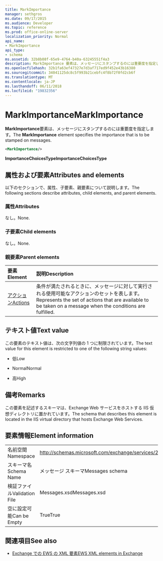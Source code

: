 ```yaml
---
title: MarkImportance
manager: sethgros
ms.date: 09/17/2015
ms.audience: Developer
ms.topic: reference
ms.prod: office-online-server
localization_priority: Normal
api_name:
- MarkImportance
api_type:
- schema
ms.assetid: 32b8b08f-65e9-4764-b40a-63245551f4a3
description: MarkImportance 要素は、メッセージにスタンプするのには重要度を指定します。
ms.openlocfilehash: 32b1fa63ef47327e7d3af717ed9f452e43b16380
ms.sourcegitcommit: 34041125dc8c5f993b21cebfc4f8b72f0fd2cb6f
ms.translationtype: MT
ms.contentlocale: ja-JP
ms.lasthandoff: 06/11/2018
ms.locfileid: "19832356"
---
```

# <a name="markimportance"></a><span data-ttu-id="ff94f-103">MarkImportance</span><span class="sxs-lookup"><span data-stu-id="ff94f-103">MarkImportance</span></span>

<span data-ttu-id="ff94f-104">**MarkImportance**要素は、メッセージにスタンプするのには重要度を指定します。</span><span class="sxs-lookup"><span data-stu-id="ff94f-104">The **MarkImportance** element specifies the importance that is to be stamped on messages.</span></span> 
  
```XML
<MarkImportance/>
```

 <span data-ttu-id="ff94f-105">**ImportanceChoicesType**</span><span class="sxs-lookup"><span data-stu-id="ff94f-105">**ImportanceChoicesType**</span></span>
## <a name="attributes-and-elements"></a><span data-ttu-id="ff94f-106">属性および要素</span><span class="sxs-lookup"><span data-stu-id="ff94f-106">Attributes and elements</span></span>

<span data-ttu-id="ff94f-107">以下のセクションで、属性、子要素、親要素について説明します。</span><span class="sxs-lookup"><span data-stu-id="ff94f-107">The following sections describe attributes, child elements, and parent elements.</span></span>
  
### <a name="attributes"></a><span data-ttu-id="ff94f-108">属性</span><span class="sxs-lookup"><span data-stu-id="ff94f-108">Attributes</span></span>

<span data-ttu-id="ff94f-109">なし。</span><span class="sxs-lookup"><span data-stu-id="ff94f-109">None.</span></span>
  
### <a name="child-elements"></a><span data-ttu-id="ff94f-110">子要素</span><span class="sxs-lookup"><span data-stu-id="ff94f-110">Child elements</span></span>

<span data-ttu-id="ff94f-111">なし。</span><span class="sxs-lookup"><span data-stu-id="ff94f-111">None.</span></span>
  
### <a name="parent-elements"></a><span data-ttu-id="ff94f-112">親要素</span><span class="sxs-lookup"><span data-stu-id="ff94f-112">Parent elements</span></span>

|<span data-ttu-id="ff94f-113">**要素**</span><span class="sxs-lookup"><span data-stu-id="ff94f-113">**Element**</span></span>|<span data-ttu-id="ff94f-114">**説明**</span><span class="sxs-lookup"><span data-stu-id="ff94f-114">**Description**</span></span>|
|:-----|:-----|
|[<span data-ttu-id="ff94f-115">アクション</span><span class="sxs-lookup"><span data-stu-id="ff94f-115">Actions</span></span>](actions.md) <br/> |<span data-ttu-id="ff94f-116">条件が満たされるときに、メッセージに対して実行される使用可能なアクションのセットを表します。</span><span class="sxs-lookup"><span data-stu-id="ff94f-116">Represents the set of actions that are available to be taken on a message when the conditions are fulfilled.</span></span>  <br/> |
   
## <a name="text-value"></a><span data-ttu-id="ff94f-117">テキスト値</span><span class="sxs-lookup"><span data-stu-id="ff94f-117">Text value</span></span>

<span data-ttu-id="ff94f-118">この要素のテキスト値は、次の文字列値の 1 つに制限されています。</span><span class="sxs-lookup"><span data-stu-id="ff94f-118">The text value for this element is restricted to one of the following string values:</span></span>
  
- <span data-ttu-id="ff94f-119">低</span><span class="sxs-lookup"><span data-stu-id="ff94f-119">Low</span></span>
    
- <span data-ttu-id="ff94f-120">Normal</span><span class="sxs-lookup"><span data-stu-id="ff94f-120">Normal</span></span>
    
- <span data-ttu-id="ff94f-121">高</span><span class="sxs-lookup"><span data-stu-id="ff94f-121">High</span></span>
    
## <a name="remarks"></a><span data-ttu-id="ff94f-122">備考</span><span class="sxs-lookup"><span data-stu-id="ff94f-122">Remarks</span></span>

<span data-ttu-id="ff94f-123">この要素を記述するスキーマは、Exchange Web サービスをホストする IIS 仮想ディレクトリに置かれています。</span><span class="sxs-lookup"><span data-stu-id="ff94f-123">The schema that describes this element is located in the IIS virtual directory that hosts Exchange Web Services.</span></span>
  
## <a name="element-information"></a><span data-ttu-id="ff94f-124">要素情報</span><span class="sxs-lookup"><span data-stu-id="ff94f-124">Element information</span></span>

|||
|:-----|:-----|
|<span data-ttu-id="ff94f-125">名前空間</span><span class="sxs-lookup"><span data-stu-id="ff94f-125">Namespace</span></span>  <br/> |http://schemas.microsoft.com/exchange/services/2006/messages  <br/> |
|<span data-ttu-id="ff94f-126">スキーマ名</span><span class="sxs-lookup"><span data-stu-id="ff94f-126">Schema Name</span></span>  <br/> |<span data-ttu-id="ff94f-127">メッセージ スキーマ</span><span class="sxs-lookup"><span data-stu-id="ff94f-127">Messages schema</span></span>  <br/> |
|<span data-ttu-id="ff94f-128">検証ファイル</span><span class="sxs-lookup"><span data-stu-id="ff94f-128">Validation File</span></span>  <br/> |<span data-ttu-id="ff94f-129">Messages.xsd</span><span class="sxs-lookup"><span data-stu-id="ff94f-129">Messages.xsd</span></span>  <br/> |
|<span data-ttu-id="ff94f-130">空に設定可能</span><span class="sxs-lookup"><span data-stu-id="ff94f-130">Can be Empty</span></span>  <br/> |<span data-ttu-id="ff94f-131">True</span><span class="sxs-lookup"><span data-stu-id="ff94f-131">True</span></span>  <br/> |
   
## <a name="see-also"></a><span data-ttu-id="ff94f-132">関連項目</span><span class="sxs-lookup"><span data-stu-id="ff94f-132">See also</span></span>



- [<span data-ttu-id="ff94f-133">Exchange での EWS の XML 要素</span><span class="sxs-lookup"><span data-stu-id="ff94f-133">EWS XML elements in Exchange</span></span>](ews-xml-elements-in-exchange.md)

